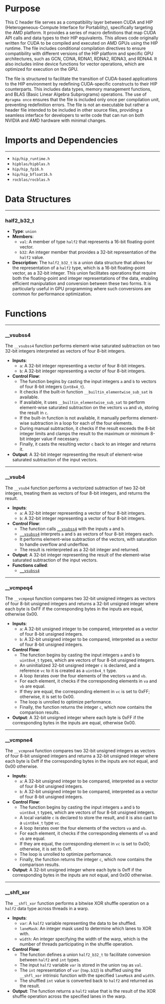 # Purpose
This C header file serves as a compatibility layer between CUDA and HIP (Heterogeneous-Compute Interface for Portability), specifically targeting the AMD platform. It provides a series of macro definitions that map CUDA API calls and data types to their HIP equivalents. This allows code originally written for CUDA to be compiled and executed on AMD GPUs using the HIP runtime. The file includes conditional compilation directives to ensure compatibility with different versions of the HIP platform and specific GPU architectures, such as GCN, CDNA, RDNA1, RDNA2, RDNA3, and RDNA4. It also includes inline device functions for vector operations, which are optimized for execution on the GPU.

The file is structured to facilitate the transition of CUDA-based applications to the HIP environment by redefining CUDA-specific constructs to their HIP counterparts. This includes data types, memory management functions, and BLAS (Basic Linear Algebra Subprograms) operations. The use of `#pragma once` ensures that the file is included only once per compilation unit, preventing redefinition errors. The file is not an executable but rather a header file intended to be included in other source files, providing a seamless interface for developers to write code that can run on both NVIDIA and AMD hardware with minimal changes.
# Imports and Dependencies

---
- `hip/hip_runtime.h`
- `hipblas/hipblas.h`
- `hip/hip_fp16.h`
- `hip/hip_bfloat16.h`
- `rocblas/rocblas.h`


# Data Structures

---
### half2\_b32\_t
- **Type**: `union`
- **Members**:
    - `val`: A member of type `half2` that represents a 16-bit floating-point vector.
    - `b32`: An integer member that provides a 32-bit representation of the `half2` value.
- **Description**: The `half2_b32_t` is a union data structure that allows for the representation of a `half2` type, which is a 16-bit floating-point vector, as a 32-bit integer. This union facilitates operations that require both the floating-point and integer representations of the data, enabling efficient manipulation and conversion between these two forms. It is particularly useful in GPU programming where such conversions are common for performance optimization.


# Functions

---
### \_\_vsubss4<!-- {{#callable:__vsubss4}} -->
The `__vsubss4` function performs element-wise saturated subtraction on two 32-bit integers interpreted as vectors of four 8-bit integers.
- **Inputs**:
    - `a`: A 32-bit integer representing a vector of four 8-bit integers.
    - `b`: A 32-bit integer representing a vector of four 8-bit integers.
- **Control Flow**:
    - The function begins by casting the input integers `a` and `b` to vectors of four 8-bit integers (`int8x4_t`).
    - It checks if the built-in function `__builtin_elementwise_sub_sat` is available.
    - If available, it uses `__builtin_elementwise_sub_sat` to perform element-wise saturated subtraction on the vectors `va` and `vb`, storing the result in `c`.
    - If the built-in function is not available, it manually performs element-wise subtraction in a loop for each of the four elements.
    - During manual subtraction, it checks if the result exceeds the 8-bit integer limits and clamps the result to the maximum or minimum 8-bit integer value if necessary.
    - Finally, it casts the resulting vector `c` back to an integer and returns it.
- **Output**: A 32-bit integer representing the result of element-wise saturated subtraction of the input vectors.


---
### \_\_vsub4<!-- {{#callable:__vsub4}} -->
The `__vsub4` function performs a vectorized subtraction of two 32-bit integers, treating them as vectors of four 8-bit integers, and returns the result.
- **Inputs**:
    - `a`: A 32-bit integer representing a vector of four 8-bit integers.
    - `b`: A 32-bit integer representing a vector of four 8-bit integers.
- **Control Flow**:
    - The function calls [`__vsubss4`](#__vsubss4) with the inputs `a` and `b`.
    - [`__vsubss4`](#__vsubss4) interprets `a` and `b` as vectors of four 8-bit integers each.
    - It performs element-wise subtraction of the vectors, with saturation to handle overflow and underflow.
    - The result is reinterpreted as a 32-bit integer and returned.
- **Output**: A 32-bit integer representing the result of the element-wise saturated subtraction of the input vectors.
- **Functions called**:
    - [`__vsubss4`](#__vsubss4)


---
### \_\_vcmpeq4<!-- {{#callable:__vcmpeq4}} -->
The `__vcmpeq4` function compares two 32-bit unsigned integers as vectors of four 8-bit unsigned integers and returns a 32-bit unsigned integer where each byte is 0xFF if the corresponding bytes in the inputs are equal, otherwise 0x00.
- **Inputs**:
    - `a`: A 32-bit unsigned integer to be compared, interpreted as a vector of four 8-bit unsigned integers.
    - `b`: A 32-bit unsigned integer to be compared, interpreted as a vector of four 8-bit unsigned integers.
- **Control Flow**:
    - The function begins by casting the input integers `a` and `b` to `uint8x4_t` types, which are vectors of four 8-bit unsigned integers.
    - An uninitialized 32-bit unsigned integer `c` is declared, and a reference `vc` to it is created as a `uint8x4_t` type.
    - A loop iterates over the four elements of the vectors `va` and `vb`.
    - For each element, it checks if the corresponding elements in `va` and `vb` are equal.
    - If they are equal, the corresponding element in `vc` is set to 0xFF; otherwise, it is set to 0x00.
    - The loop is unrolled to optimize performance.
    - Finally, the function returns the integer `c`, which now contains the comparison results.
- **Output**: A 32-bit unsigned integer where each byte is 0xFF if the corresponding bytes in the inputs are equal, otherwise 0x00.


---
### \_\_vcmpne4<!-- {{#callable:__vcmpne4}} -->
The `__vcmpne4` function compares two 32-bit unsigned integers as vectors of four 8-bit unsigned integers and returns a 32-bit unsigned integer where each byte is 0xff if the corresponding bytes in the inputs are not equal, and 0x00 otherwise.
- **Inputs**:
    - `a`: A 32-bit unsigned integer to be compared, interpreted as a vector of four 8-bit unsigned integers.
    - `b`: A 32-bit unsigned integer to be compared, interpreted as a vector of four 8-bit unsigned integers.
- **Control Flow**:
    - The function begins by casting the input integers `a` and `b` to `uint8x4_t` types, which are vectors of four 8-bit unsigned integers.
    - A local variable `c` is declared to store the result, and it is also cast to a `uint8x4_t` type `vc`.
    - A loop iterates over the four elements of the vectors `va` and `vb`.
    - For each element, it checks if the corresponding elements of `va` and `vb` are equal.
    - If they are equal, the corresponding element in `vc` is set to 0x00; otherwise, it is set to 0xff.
    - The loop is unrolled to optimize performance.
    - Finally, the function returns the integer `c`, which now contains the comparison results.
- **Output**: A 32-bit unsigned integer where each byte is 0xff if the corresponding bytes in the inputs are not equal, and 0x00 otherwise.


---
### \_\_shfl\_xor<!-- {{#callable:__shfl_xor}} -->
The `__shfl_xor` function performs a bitwise XOR shuffle operation on a `half2` data type across threads in a warp.
- **Inputs**:
    - `var`: A `half2` variable representing the data to be shuffled.
    - `laneMask`: An integer mask used to determine which lanes to XOR with.
    - `width`: An integer specifying the width of the warp, which is the number of threads participating in the shuffle operation.
- **Control Flow**:
    - The function defines a union `half2_b32_t` to facilitate conversion between `half2` and `int` types.
    - The input `half2` variable `var` is stored in the union `tmp` as `val`.
    - The `int` representation of `var` (`tmp.b32`) is shuffled using the `__shfl_xor` intrinsic function with the specified `laneMask` and `width`.
    - The shuffled `int` value is converted back to `half2` and returned as the result.
- **Output**: The function returns a `half2` value that is the result of the XOR shuffle operation across the specified lanes in the warp.


